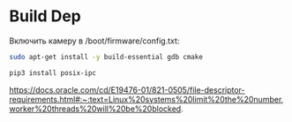 # Build Dep

Включить камеру в /boot/firmware/config.txt:

```bash
sudo apt-get install -y build-essential gdb cmake

pip3 install posix-ipc
```

https://docs.oracle.com/cd/E19476-01/821-0505/file-descriptor-requirements.html#:~:text=Linux%20systems%20limit%20the%20number,worker%20threads%20will%20be%20blocked.

